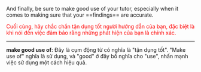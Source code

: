 And  finally,  be  sure to  make  good  use  of  your  tutor,  especially  when  it  comes  to  making sure  that  your  ==findings==  are  accurate. 

<font color="#ff0000">Cuối cùng, hãy chắc chắn tận dụng tốt người hướng dẫn của bạn, đặc biệt là khi nói đến việc đảm bảo rằng những phát hiện của bạn là chính xác.</font>


---
**make good use of**: Đây là cụm động từ có nghĩa là "tận dụng tốt". "Make use of" nghĩa là sử dụng, và "good" ở đây bổ nghĩa cho "use", nhấn mạnh việc sử dụng một cách hiệu quả.